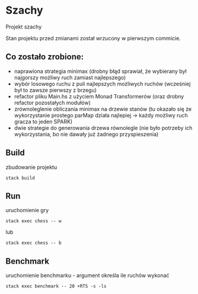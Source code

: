 # Szachy

Projekt szachy

Stan projektu przed zmianami został wrzucony w pierwszym commicie.

## Co zostało zrobione:
- naprawiona strategia minimax (drobny błąd sprawiał, że wybierany był najgorszy możliwy ruch zamiast najlepszego)
- wybór losowego ruchu z puli najlepszych możliwych ruchów (wcześniej był to zawsze pierwszy z brzegu)
- refactor pliku Main.hs z użyciem Monad Transformerów (oraz drobny refactor pozostałych modułów) 
- zrównoleglenie obliczania minimax na drzewie stanów (tu okazało się że wykorzystanie prostego parMap działa najlepiej -> każdy możliwy ruch gracza to jeden SPARK)
- dwie strategie do generowania drzewa równolegle (nie było potrzeby ich wykorzystania, bo nie dawały już żadnego przyspieszenia)

## Build
zbudowanie projektu
```
stack build
```


## Run
uruchomienie gry
```
stack exec chess -- w
```
lub 
```
stack exec chess -- b
```


## Benchmark
uruchomienie benchmarku - argument określa ile ruchów wykonać
```
stack exec benchmark -- 20 +RTS -s -ls
```
